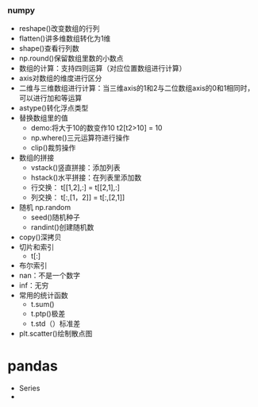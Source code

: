 ### numpy
- reshape()改变数组的行列
- flatten()讲多维数组转化为1维
- shape()查看行列数
- np.round()保留数组里数的小数点
- 数组的计算：支持四则运算（对应位置数组进行计算）
- axis对数组的维度进行区分
- 二维与三维数组进行计算：当三维axis的1和2与二位数组axis的0和1相同时，可以进行加和等运算
- astype()转化浮点类型
- 替换数组里的值 
  - demo:将大于10的数变作10 t2[t2>10] = 10
  - np.where()三元运算符进行操作
  - clip()裁剪操作
- 数组的拼接
  - vstack()竖直拼接：添加列表
  - hstack()水平拼接：在列表里添加数
  - 行交换： t[[1,2],:] = t[[2,1],:]
  - 列交换： t[:,[1，2]] = t[:,[2,1]]
- 随机 np.random
  - seed()随机种子
  - randint()创建随机数
- copy()深拷贝
- 切片和索引
  - t[:]
- 布尔索引 
- nan：不是一个数字
- inf：无穷
- 常用的统计函数 
  - t.sum()
  - t.ptp()极差
  - t.std（）标准差
- plt.scatter()绘制散点图
# pandas
- Series
- 